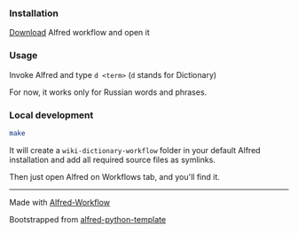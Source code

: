 ### Installation

[Download](https://github.com/fbjorn/wiki-dictionary-workflow/releases/) Alfred workflow and open it

### Usage

Invoke Alfred and type `d <term>` (`d` stands for Dictionary)

For now, it works only for Russian words and phrases.

### Local development

```bash
make
```

It will create a `wiki-dictionary-workflow` folder in your default Alfred
installation and add all required source files as symlinks.

Then just open Alfred on Workflows tab, and you'll find it.

---

Made with [Alfred-Workflow](https://github.com/deanishe/alfred-workflow)

Bootstrapped from
[alfred-python-template](https://github.com/fbjorn/alfred-python-template)
